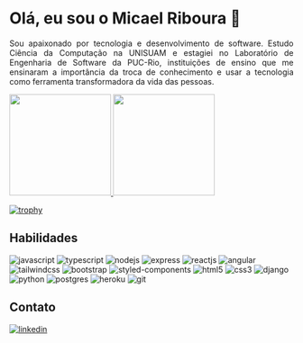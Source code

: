 # Olá, eu sou o Micael Riboura 👋

<p align="justify">
  Sou apaixonado por tecnologia e desenvolvimento de software. Estudo Ciência da Computação na UNISUAM e estagiei no Laboratório de Engenharia de Software da PUC-Rio, instituições de ensino que me ensinaram a importância da troca de conhecimento e usar a tecnologia como ferramenta transformadora da vida das pessoas.
</p>
 <div>
  <a href="https://github.com/micaelriboura">
  <img height="180em" src="https://github-readme-stats.vercel.app/api?username=micaelriboura&show_icons=true&theme=tokyonight&include_all_commits=true&count_private=true"/>
  <img height="180em" src="https://github-readme-stats.vercel.app/api/top-langs/?username=micaelriboura&layout=compact&langs_count=7&theme=tokyonight"/>     
</div>

[![trophy](https://github-profile-trophy.vercel.app/?username=MicaelRiboura&theme=tokyonight)](https://github.com/ryo-ma/github-profile-trophy) 
  

  ## Habilidades
  
  ![javascript](https://img.shields.io/badge/JavaScript-F7DF1E?style=for-the-badge&logo=javascript&logoColor=black)
  ![typescript](https://img.shields.io/badge/TypeScript-007ACC?style=for-the-badge&logo=typescript&logoColor=white)
  ![nodejs](https://img.shields.io/badge/Node.js-43853D?style=for-the-badge&logo=node.js&logoColor=white)
  ![express](https://img.shields.io/badge/Express.js-404D59?style=for-the-badge)
  ![reactjs](https://img.shields.io/badge/React-20232A?style=for-the-badge&logo=react&logoColor=61DAFB)
  ![angular](https://img.shields.io/badge/Angular-DD0031?style=for-the-badge&logo=angular&logoColor=white)
  ![tailwindcss](https://img.shields.io/badge/Tailwind_CSS-38B2AC?style=for-the-badge&logo=tailwind-css&logoColor=white)
  ![bootstrap](https://img.shields.io/badge/Bootstrap-563D7C?style=for-the-badge&logo=bootstrap&logoColor=white)
  ![styled-components](https://img.shields.io/badge/styled--components-DB7093?style=for-the-badge&logo=styled-components&logoColor=white)
  ![html5](https://img.shields.io/badge/HTML5-E34F26?style=for-the-badge&logo=html5&logoColor=white)
  ![css3](https://img.shields.io/badge/CSS3-1572B6?style=for-the-badge&logo=css3&logoColor=white)
  ![django](https://img.shields.io/badge/Django-092E20?style=for-the-badge&logo=django&logoColor=white)
  ![python](https://img.shields.io/badge/Python-3776AB?style=for-the-badge&logo=python&logoColor=white)
  ![postgres](https://img.shields.io/badge/PostgreSQL-316192?style=for-the-badge&logo=postgresql&logoColor=white)
  ![heroku](https://img.shields.io/badge/Heroku-430098?style=for-the-badge&logo=heroku&logoColor=white)
  ![git](https://img.shields.io/badge/Git-E34F26?style=for-the-badge&logo=git&logoColor=white)
 
 
  ## Contato
  [![linkedin](https://img.shields.io/badge/LinkedIn-0077B5?style=for-the-badge&logo=linkedin&logoColor=white)](https://www.linkedin.com/in/micael-riboura-a046a31ab/)
